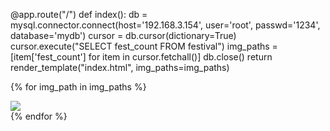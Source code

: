 @app.route("/")
def index():
    db = mysql.connector.connect(host='192.168.3.154', user='root', passwd='1234', database='mydb')
    cursor = db.cursor(dictionary=True)
    cursor.execute("SELECT fest_count FROM festival") 
    img_paths = [item['fest_count'] for item in cursor.fetchall()] 
    db.close()
    return render_template("index.html", img_paths=img_paths)

{% for img_path in img_paths %}
    <div class="col">
      <div class="card shadow-sm">
        <img src="{{ img_path }}" /> <!-- img의 src를 fest_count로 설정 -->
        <!-- ... -->
      </div>
    </div>
{% endfor %}
